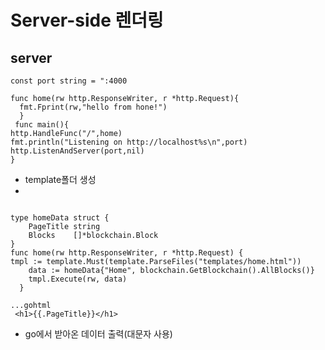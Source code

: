 # Server-side 렌더링

## server
```
const port string = ":4000

func home(rw http.ResponseWriter, r *http.Request){
  fmt.Fprint(rw,"hello from hone!")
  }
 func main(){
http.HandleFunc("/",home)
fmt.println("Listening on http://localhost%s\n",port)
http.ListenAndServer(port,nil)
}
```
- template폴더 생성
- 



```

type homeData struct {
	PageTitle string
	Blocks    []*blockchain.Block
}
func home(rw http.ResponseWriter, r *http.Request) {
tmpl := template.Must(template.ParseFiles("templates/home.html"))
	data := homeData{"Home", blockchain.GetBlockchain().AllBlocks()}
	tmpl.Execute(rw, data)
  }
```
```
...gohtml
 <h1>{{.PageTitle}}</h1>
```
- go에서 받아온 데이터 출력(대문자 사용)
